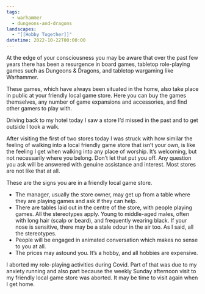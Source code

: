 ```yaml
---
tags:
  - warhammer
  - dungeons-and-dragons
landscapes:
  - "[[Hobby Together]]"
datetime: 2022-10-22T00:00:00
---
```

At the edge of your consciousness you may be aware that over the past few years there has been a resurgence in board games, tabletop role-playing games such as Dungeons & Dragons, and tabletop wargaming like Warhammer.

These games, which have always been situated in the home, also take place in public at your friendly local game store. Here you can buy the games themselves, any number of game expansions and accessories, and find other gamers to play with.

Driving back to my hotel today I saw a store I’d missed in the past and to get outside I took a walk.

After visiting the first of two stores today I was struck with how similar the feeling of walking into a local friendly game store that isn’t your own, is like the feeling I get when walking into any place of worship. It’s welcoming, but not necessarily where you belong. Don’t let that put you off. Any question you ask will be answered with genuine assistance and interest. Most stores are not like that at all.

These are the signs you are in a friendly local game store.
- The manager, usually the store owner, may get up from a table where they are playing games and ask if they can help.
- There are tables laid out in the centre of the store, with people playing games. All the stereotypes apply. Young to middle-aged males, often with long hair (scalp or beard), and frequently wearing black. If your nose is sensitive, there may be a stale odour in the air too. As I said, all the stereotypes.
- People will be engaged in animated conversation which makes no sense to you at all.
- The prices may astound you. It’s a hobby, and all hobbies are expensive.

I aborted my role-playing activities during Covid. Part of that was due to my anxiety running and also part because the weekly Sunday afternoon visit to my friendly local game store was aborted. It may be time to visit again when I get home.
